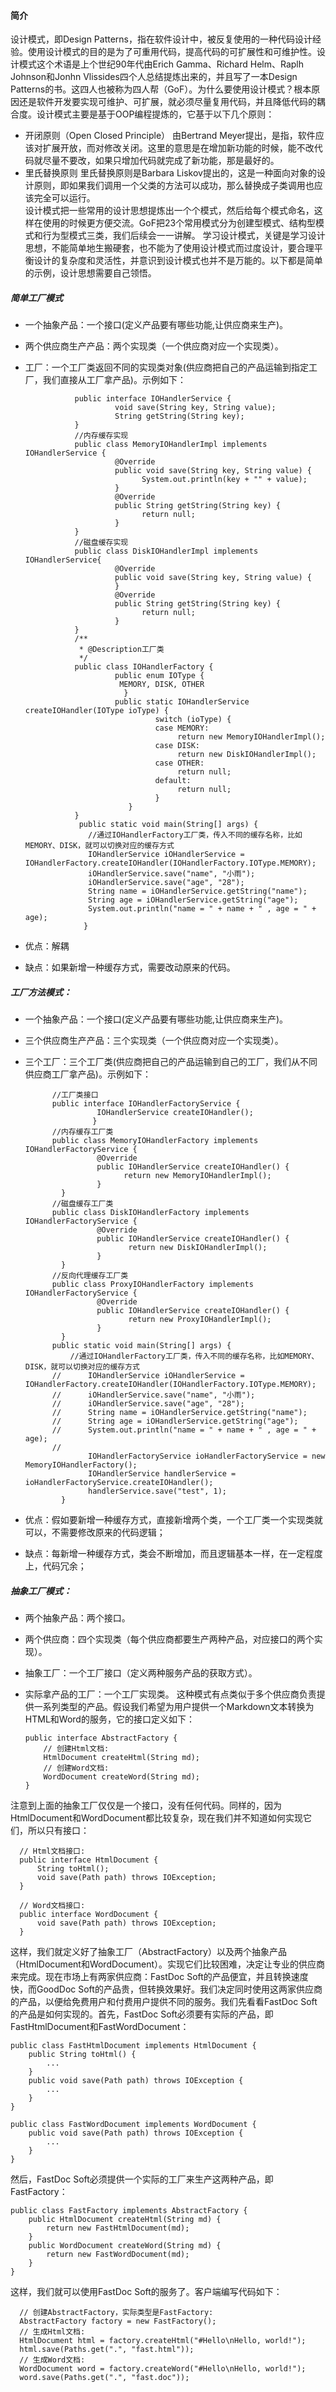 #### 简介
设计模式，即Design Patterns，指在软件设计中，被反复使用的一种代码设计经验。使用设计模式的目的是为了可重用代码，提高代码的可扩展性和可维护性。设计模式这个术语是上个世纪90年代由Erich Gamma、Richard Helm、Raplh Johnson和Jonhn Vlissides四个人总结提炼出来的，并且写了一本Design Patterns的书。这四人也被称为四人帮（GoF）。为什么要使用设计模式？根本原因还是软件开发要实现可维护、可扩展，就必须尽量复用代码，并且降低代码的耦合度。设计模式主要是基于OOP编程提炼的，它基于以下几个原则：
* 开闭原则（Open Closed Principle）
由Bertrand Meyer提出，是指，软件应该对扩展开放，而对修改关闭。这里的意思是在增加新功能的时候，能不改代码就尽量不要改，如果只增加代码就完成了新功能，那是最好的。
* 里氏替换原则
里氏替换原则是Barbara Liskov提出的，这是一种面向对象的设计原则，即如果我们调用一个父类的方法可以成功，那么替换成子类调用也应该完全可以运行。<br>
设计模式把一些常用的设计思想提炼出一个个模式，然后给每个模式命名，这样在使用的时候更方便交流。GoF把23个常用模式分为创建型模式、结构型模式和行为型模式三类，我们后续会一一讲解。
学习设计模式，关键是学习设计思想，不能简单地生搬硬套，也不能为了使用设计模式而过度设计，要合理平衡设计的复杂度和灵活性，并意识到设计模式也并不是万能的。以下都是简单的示例，设计思想需要自己领悟。
##### 简单工厂模式
* 一个抽象产品：一个接口(定义产品要有哪些功能,让供应商来生产)。
* 两个供应商生产产品：两个实现类（一个供应商对应一个实现类）。
* 工厂：一个工厂类返回不同的实现类对象(供应商把自己的产品运输到指定工厂，我们直接从工厂拿产品)。示例如下：

                 public interface IOHandlerService {
                          void save(String key, String value);
                          String getString(String key);
                 }
                 //内存缓存实现
                 public class MemoryIOHandlerImpl implements IOHandlerService {
                          @Override
                          public void save(String key, String value) {
                                System.out.println(key + "" + value);
                          }
                          @Override
                          public String getString(String key) {
                                return null;
                          }
                 }
                 //磁盘缓存实现
                 public class DiskIOHandlerImpl implements IOHandlerService{
                          @Override
                          public void save(String key, String value) {
                          }      
                          @Override
                          public String getString(String key) {
                                return null;
                          }
                 }
                 /**
                  * @Description工厂类
                  */
                 public class IOHandlerFactory {
                          public enum IOType {
                           MEMORY, DISK, OTHER
                            }
                          public static IOHandlerService createIOHandler(IOType ioType) {
                                   switch (ioType) {
                                   case MEMORY:
                                        return new MemoryIOHandlerImpl();
                                   case DISK:
                                        return new DiskIOHandlerImpl();
                                   case OTHER:
                                        return null;
                                   default:
                                        return null;
                                   }
                             }
                 }
                  public static void main(String[] args) {
                    //通过IOHandlerFactory工厂类，传入不同的缓存名称，比如MEMORY、DISK，就可以切换对应的缓存方式
                    IOHandlerService iOHandlerService = IOHandlerFactory.createIOHandler(IOHandlerFactory.IOType.MEMORY);
                    iOHandlerService.save("name", "小雨");
                    iOHandlerService.save("age", "28");
                    String name = iOHandlerService.getString("name");
                    String age = iOHandlerService.getString("age");
                    System.out.println("name = " + name + " , age = " + age);
                   }
* 优点：解耦
* 缺点：如果新增一种缓存方式，需要改动原来的代码。
##### 工厂方法模式：
* 一个抽象产品：一个接口(定义产品要有哪些功能,让供应商来生产)。
* 三个供应商生产产品：三个实现类（一个供应商对应一个实现类）。
* 三个工厂：三个工厂类(供应商把自己的产品运输到自己的工厂，我们从不同供应商工厂拿产品)。示例如下：

           
            //工厂类接口
            public interface IOHandlerFactoryService {
                      IOHandlerService createIOHandler();
                     }
            //内存缓存工厂类
            public class MemoryIOHandlerFactory implements IOHandlerFactoryService {
                      @Override
                      public IOHandlerService createIOHandler() {
                            return new MemoryIOHandlerImpl();
                      }
              }
            //磁盘缓存工厂类
            public class DiskIOHandlerFactory implements IOHandlerFactoryService {
                      @Override
                      public IOHandlerService createIOHandler() {
                             return new DiskIOHandlerImpl();
                      }
              }
            //反向代理缓存工厂类
            public class ProxyIOHandlerFactory implements IOHandlerFactoryService {
                      @Override
                      public IOHandlerService createIOHandler() {
                             return new ProxyIOHandlerImpl();
                      }
              }
            public static void main(String[] args) {
                //通过IOHandlerFactory工厂类，传入不同的缓存名称，比如MEMORY、DISK，就可以切换对应的缓存方式
            //		IOHandlerService iOHandlerService = IOHandlerFactory.createIOHandler(IOHandlerFactory.IOType.MEMORY);
            //		iOHandlerService.save("name", "小雨");
            //		iOHandlerService.save("age", "28");
            //		String name = iOHandlerService.getString("name");
            //		String age = iOHandlerService.getString("age");
            //		System.out.println("name = " + name + " , age = " + age);
            //		
                    IOHandlerFactoryService ioHandlerFactoryService = new MemoryIOHandlerFactory();
                    IOHandlerService handlerService = ioHandlerFactoryService.createIOHandler();
                    handlerService.save("test", 1);
              }
* 优点：假如要新增一种缓存方式，直接新增两个类，一个工厂类一个实现类就可以，不需要修改原来的代码逻辑；
* 缺点：每新增一种缓存方式，类会不断增加，而且逻辑基本一样，在一定程度上，代码冗余；
##### 抽象工厂模式：
* 两个抽象产品：两个接口。
* 两个供应商：四个实现类（每个供应商都要生产两种产品，对应接口的两个实现）。
* 抽象工厂：一个工厂接口（定义两种服务产品的获取方式）。
* 实际拿产品的工厂：一个工厂实现类。
这种模式有点类似于多个供应商负责提供一系列类型的产品。假设我们希望为用户提供一个Markdown文本转换为HTML和Word的服务，它的接口定义如下：

      public interface AbstractFactory {
          // 创建Html文档:
          HtmlDocument createHtml(String md);
          // 创建Word文档:
          WordDocument createWord(String md);
      }
注意到上面的抽象工厂仅仅是一个接口，没有任何代码。同样的，因为HtmlDocument和WordDocument都比较复杂，现在我们并不知道如何实现它们，所以只有接口：

      // Html文档接口:
      public interface HtmlDocument {
          String toHtml();
          void save(Path path) throws IOException;
      }

      // Word文档接口:
      public interface WordDocument {
          void save(Path path) throws IOException;
      }
这样，我们就定义好了抽象工厂（AbstractFactory）以及两个抽象产品（HtmlDocument和WordDocument）。实现它们比较困难，决定让专业的供应商来完成。现在市场上有两家供应商：FastDoc Soft的产品便宜，并且转换速度快，而GoodDoc Soft的产品贵，但转换效果好。我们决定同时使用这两家供应商的产品，以便给免费用户和付费用户提供不同的服务。我们先看看FastDoc Soft的产品是如何实现的。首先，FastDoc Soft必须要有实际的产品，即FastHtmlDocument和FastWordDocument：

    public class FastHtmlDocument implements HtmlDocument {
        public String toHtml() {
            ...
        }
        public void save(Path path) throws IOException {
            ...
        }
    }

    public class FastWordDocument implements WordDocument {
        public void save(Path path) throws IOException {
            ...
        }
    }
然后，FastDoc Soft必须提供一个实际的工厂来生产这两种产品，即FastFactory：

    public class FastFactory implements AbstractFactory {
        public HtmlDocument createHtml(String md) {
            return new FastHtmlDocument(md);
        }
        public WordDocument createWord(String md) {
            return new FastWordDocument(md);
        }
    }
这样，我们就可以使用FastDoc Soft的服务了。客户端编写代码如下：

      // 创建AbstractFactory，实际类型是FastFactory:
      AbstractFactory factory = new FastFactory();
      // 生成Html文档:
      HtmlDocument html = factory.createHtml("#Hello\nHello, world!");
      html.save(Paths.get(".", "fast.html"));
      // 生成Word文档:
      WordDocument word = factory.createWord("#Hello\nHello, world!");
      word.save(Paths.get(".", "fast.doc"));   
